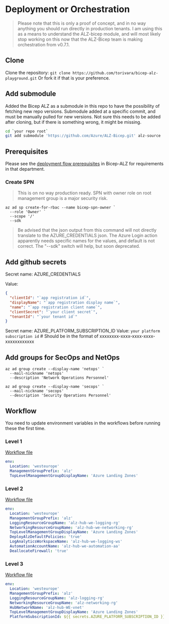 # Deployment or Orchestration

>Please note that this is only a proof of concept, and in no way anything you should run directly in production tenants.
>I am using this as a means to understand the ALZ-bicep module, and will most likely stop working on this now that the ALZ-Bicep team is making orchestration from v0.7.1.

## Clone

Clone the repository: `git clone https://github.com/torivara/bicep-alz-playground.git`
Or fork it if that is your preference.

## Add submodule

Added the Bicep ALZ as a submodule in this repo to have the possibility of fetching new repo versions. Submodule added at a specific commit, and must be manually pulled for new versions.
Not sure this needs to be added after cloning, but if there is something wrong, it might be missing.

```bash
cd `your repo root`
git add submodule 'https://github.com/Azure/ALZ-Bicep.git' alz-source
```

## Prerequisites

Please see the [deployment flow prerequisites](https://github.com/Azure/ALZ-Bicep/wiki/DeploymentFlow#prerequisites) in Bicep-ALZ for requirements in that department.

### Create SPN

>This is on no way production ready. SPN with owner role on root management group is a major security risk.

```pwsh
az ad sp create-for-rbac --name bicep-spn-owner `
  --role 'Owner' `
  --scope '/'
  --sdk
```

>Be advised that the json output from this command will not directly translate to the AZURE_CREDENTIALS json.
>The Azure Login action apparently needs specific names for the values, and default is not correct.
>The "--sdk" switch will help, but soon deprecated.

## Add github secrets

Secret name: AZURE_CREDENTIALS

Value:

```json
{
  "clientId": "`app registration id`",
  "displayName": "`app registration display name`",
  "name": "`app registration client name`",
  "clientSecret": "`your client secret`",
  "tenantId": "`your tenant id`"
}
```

Secret name: AZURE_PLATFORM_SUBSCRIPTION_ID
Value: `your platform subscription id` # Should be in the format of xxxxxxxx-xxxx-xxxx-xxxx-xxxxxxxxxxxx

## Add groups for SecOps and NetOps

```pwsh
az ad group create --display-name 'netops' `
  --mail-nickname 'netops' `
  --description 'Network Operations Personnel'

az ad group create --display-name 'secops' `
  --mail-nickname 'secops' `
  --description 'Security Operations Personnel'
```

## Workflow

You need to update environment variables in the workflows before running these the first time.

### Level 1

[Workflow file](.github/workflows/process-level-1.yml)

```yaml
env:
  Location: 'westeurope'
  ManagementGroupPrefix: 'alz'
  TopLevelManagementGroupDisplayName: 'Azure Landing Zones'
```

### Level 2

[Workflow file](.github/workflows/process-level-2.yml)

```yaml
env:
  Location: 'westeurope'
  ManagementGroupPrefix: 'alz'
  LoggingResourceGroupName: 'alz-hub-we-logging-rg'
  NetworkingResourceGroupName: 'alz-hub-we-networking-rg'
  TopLevelManagementGroupDisplayName: 'Azure Landing Zones'
  DeployAlzDefaultPolicies: 'true'
  LogAnalyticsWorkspaceName: 'alz-hub-we-logging-ws'
  AutomationAccountName: 'alz-hub-we-automation-aa'
  DeallocateFirewall: 'true'
```

### Level 3

[Workflow file](.github/workflows/process-level-3.yml)

```yaml
env:
  Location: 'westeurope'
  ManagementGroupPrefix: 'alz'
  LoggingResourceGroupName: 'alz-logging-rg'
  NetworkingResourceGroupName: 'alz-networking-rg'
  HubNetworkName: 'alz-hub-WE-vnet'
  TopLevelManagementGroupDisplayName: 'Azure Landing Zones'
  PlatformSubscriptionId: ${{ secrets.AZURE_PLATFORM_SUBSCRIPTION_ID }}
```
